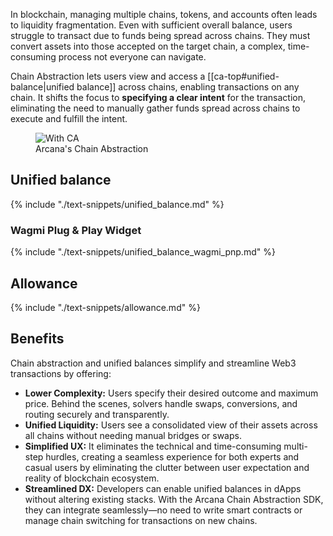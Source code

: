 In blockchain, managing multiple chains, tokens, and accounts often leads to liquidity fragmentation. Even with sufficient overall balance, users struggle to transact due to funds being spread across chains. They must convert assets into those accepted on the target chain, a complex, time-consuming process not everyone can navigate.

Chain Abstraction lets users view and access a [[ca-top#unified-balance|unified balance]] across chains, enabling transactions on any chain. It shifts the focus to **specifying a clear intent** for the transaction, eliminating the need to manually gather funds spread across chains to execute and fulfill the intent.

<figure markdown="span">
  <img alt="With CA" src="{{config.extra.arcana.img_dir}}/an_ca_landing.{{config.extra.arcana.img_png}}"/>
  <figcaption>Arcana's Chain Abstraction</figcaption>
</figure>

## Unified balance

{% include "./text-snippets/unified_balance.md" %}

### Wagmi Plug & Play Widget

{% include "./text-snippets/unified_balance_wagmi_pnp.md" %}

## Allowance

{% include "./text-snippets/allowance.md" %}

## Benefits

Chain abstraction and unified balances simplify and streamline Web3 transactions by offering:

* **Lower Complexity:** Users specify their desired outcome and maximum price. Behind the scenes, solvers handle swaps, conversions, and routing securely and transparently.
* **Unified Liquidity:** Users see a consolidated view of their assets across all chains without needing manual bridges or swaps.
* **Simplified UX:** It eliminates the technical and time-consuming multi-step hurdles, creating a seamless experience for both experts and casual users by eliminating the clutter between user expectation and reality of blockchain ecosystem.
* **Streamlined DX:** Developers can enable unified balances in dApps without altering existing stacks. With the Arcana Chain Abstraction SDK, they can integrate seamlessly—no need to write smart contracts or manage chain switching for transactions on new chains.

